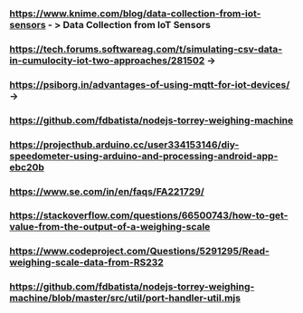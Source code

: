 ### https://www.knime.com/blog/data-collection-from-iot-sensors - > Data Collection from IoT Sensors
### https://tech.forums.softwareag.com/t/simulating-csv-data-in-cumulocity-iot-two-approaches/281502 -> 
### https://psiborg.in/advantages-of-using-mqtt-for-iot-devices/ -> 
### https://github.com/fdbatista/nodejs-torrey-weighing-machine
### https://projecthub.arduino.cc/user334153146/diy-speedometer-using-arduino-and-processing-android-app-ebc20b
### https://www.se.com/in/en/faqs/FA221729/
### https://stackoverflow.com/questions/66500743/how-to-get-value-from-the-output-of-a-weighing-scale
### https://www.codeproject.com/Questions/5291295/Read-weighing-scale-data-from-RS232
### https://github.com/fdbatista/nodejs-torrey-weighing-machine/blob/master/src/util/port-handler-util.mjs
